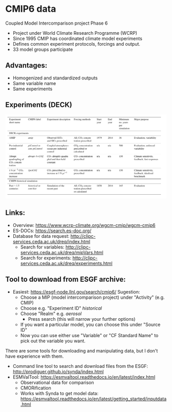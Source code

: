 # CMIP6 data

Coupled Model Intercomparison project Phase 6
- Project under World Climate Research Programme (WCRP) 
- Since 1995 CMIP has coordinated climate model experiments 
- Defines common experiment protocols, forcings and output. 
- 33 model groups participate


## Advantages:
- Homogenized and standardized outputs
- Same variable name
- Same experiments

## Experiments (DECK)
![](../images/CMIP6_DECK.png)

## Links:
- Overview: https://www.wcrp-climate.org/wgcm-cmip/wgcm-cmip6
- ES-DOCs: https://search.es-doc.org/
- Database for data request: http://clipc-services.ceda.ac.uk/dreq/index.html
    - Search for variables: http://clipc-services.ceda.ac.uk/dreq/mipVars.html
    - Search for experiments: http://clipc-services.ceda.ac.uk/dreq/experiments.html

## Tool to download from ESGF archive:
- Easiest: https://esgf-node.llnl.gov/search/cmip6/
    Sugestion:
    - Choose a MIP (model intercomparison project) under "Activity" (e.g. CMIP)
    - Choose e.g. "Experiment ID" _historical_ 
    - Choose "Realm" e.g. _aerosol_
        - Press search (this will narrow your further options)
    - If you want a particular model, you can choose this under "Source ID"
    - Now you can use either use "Variable" or "CF Standard Name" to pick out the variable you want.
    
    

There are some tools for downloading and manipulating data, but I don't have experience with them.
- Command line tool to search and download files from the ESGF: http://prodiguer.github.io/synda/index.html
- ESMValTool: https://esmvaltool.readthedocs.io/en/latest/index.html
    - Observational data for comparison 
    - CMORification
    - Works with Synda to get model data: https://esmvaltool.readthedocs.io/en/latest/getting_started/inputdata.html
